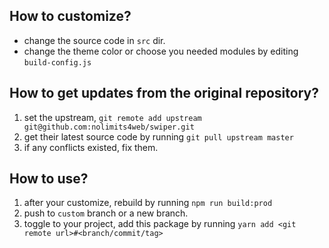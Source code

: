 ## How to customize?
* change the source code in `src` dir.
* change the theme color or choose you needed modules by editing `build-config.js`


## How to get updates from the original repository?
1. set the upstream, `git remote add upstream git@github.com:nolimits4web/swiper.git`
2. get their latest source code by running `git pull upstream master`
3. if any conflicts existed, fix them.


## How to use?
1. after your customize, rebuild by running `npm run build:prod`
2. push to `custom` branch or a new branch.
3. toggle to your project, add this package by running `yarn add <git remote url>#<branch/commit/tag>`
